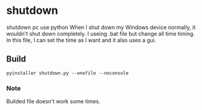 # shutdown
shutdown pc use python
When I shut down my Windows device normally, it wouldn't shut down completely.
I useing .bat file but change all time timing.
In this file, I can set the time as I want and it also uses a gui.
## Build
```
pyinstaller shutdown.py --onefile --noconsole
```
### Note
Builded file doesn't work some times.
